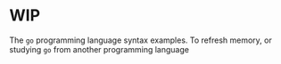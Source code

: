 # WIP
The `go` programming language syntax examples. To refresh memory, or studying `go` from another programming language

